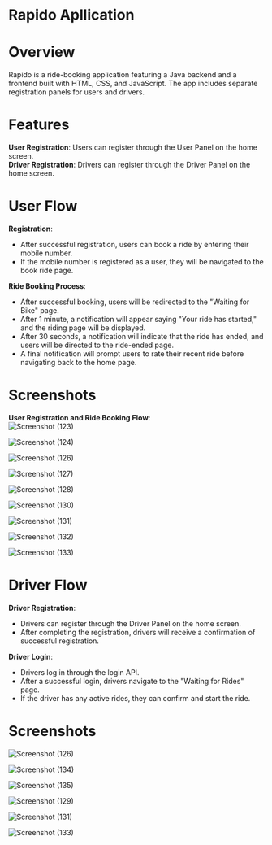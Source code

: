 # Rapido Apllication
# Overview
Rapido is a ride-booking application featuring a Java backend and a frontend built with HTML, CSS, and JavaScript. The app includes separate registration panels for users and drivers.

# Features
**User Registration**: Users can register through the User Panel on the home screen.<br>
**Driver Registration**: Drivers can register through the Driver Panel on the home screen.
# User Flow
**Registration**:

+ After successful registration, users can book a ride by entering their mobile number.<br>
+ If the mobile number is registered as a user, they will be navigated to the book ride page.<br>
        

**Ride Booking Process**:

+ After successful booking, users will be redirected to the "Waiting for Bike" page.<br>
+ After 1 minute, a notification will appear saying "Your ride has started," and the riding page will be displayed.<br>
+ After 30 seconds, a notification will indicate that the ride has ended, and users will be directed to the ride-ended page.<br>
+ A final notification will prompt users to rate their recent ride before navigating back to the home page.<br>

# Screenshots
**User Registration and Ride Booking Flow**: <br>
![Screenshot (123)](https://github.com/user-attachments/assets/dc603226-c647-40b7-8b88-165484f8a4d1)

![Screenshot (124)](https://github.com/user-attachments/assets/20f2b5c3-e2b5-40f6-891f-d625be1e6478)

![Screenshot (126)](https://github.com/user-attachments/assets/8e13075b-10b6-4ac9-a272-00936ddac540)

![Screenshot (127)](https://github.com/user-attachments/assets/bce5dc2b-ce04-4380-ab81-8fa893eeaf1b)

![Screenshot (128)](https://github.com/user-attachments/assets/a4d28360-57d2-427d-98e0-d0f6f041c282)

![Screenshot (130)](https://github.com/user-attachments/assets/3d195963-129c-4c4c-a24a-3e4dc4e2f51e)

![Screenshot (131)](https://github.com/user-attachments/assets/7d721e4f-b194-4453-baee-c3ac40c1e3ba)

![Screenshot (132)](https://github.com/user-attachments/assets/9c18d1ca-cb27-4236-a4e0-f9b72fcff4c8)

![Screenshot (133)](https://github.com/user-attachments/assets/1d34f9b7-be46-449c-9032-6719b8b104ed)

# Driver Flow
**Driver Registration**:

+ Drivers can register through the Driver Panel on the home screen.<br>
+ After completing the registration, drivers will receive a confirmation of successful registration.<br>


**Driver Login**:

+ Drivers log in through the login API.<br>
+ After a successful login, drivers navigate to the "Waiting for Rides" page.<br>
+ If the driver has any active rides, they can confirm and start the ride.<br>

# Screenshots
![Screenshot (126)](https://github.com/user-attachments/assets/f2810a53-a64f-4835-aae0-0a77a587e756)

![Screenshot (134)](https://github.com/user-attachments/assets/81028d14-6b4b-4269-ba60-c3c2517a390e)

![Screenshot (135)](https://github.com/user-attachments/assets/6aa49788-18bd-4844-a4c6-f28c12e72ad1)

![Screenshot (129)](https://github.com/user-attachments/assets/0483795b-afa2-43ac-aca0-26144040875b)

![Screenshot (131)](https://github.com/user-attachments/assets/eac38954-bb37-4a63-890a-eb42f00e9f93)

![Screenshot (133)](https://github.com/user-attachments/assets/53832f04-d0f8-4276-b923-43ca791bb50f)













